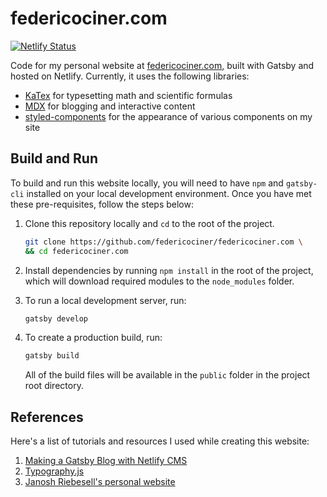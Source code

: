 # federicociner.com

[![Netlify Status](https://api.netlify.com/api/v1/badges/d83e7b9a-4e4d-4dc5-a8ea-a75fc16a1276/deploy-status)](https://app.netlify.com/sites/federicociner/deploys)

Code for my personal website at [federicociner.com](https://federicociner.com/), built with Gatsby and hosted on Netlify. Currently, it uses the following libraries:

- [KaTex](https://katex.org/) for typesetting math and scientific formulas
- [MDX](https://mdxjs.com/) for blogging and interactive content
- [styled-components](https://styled-components.com/) for the appearance of various components on my site

## Build and Run

To build and run this website locally, you will need to have `npm` and `gatsby-cli` installed on your local development environment. Once you have met these pre-requisites, follow the steps below:

1. Clone this repository locally and `cd` to the root of the project.

   ```sh
   git clone https://github.com/federicociner/federicociner.com \
   && cd federicociner.com
   ```

1. Install dependencies by running `npm install` in the root of the project, which will download required modules to the `node_modules` folder.

1. To run a local development server, run:

   ```sh
   gatsby develop
   ```

1. To create a production build, run:

   ```sh
   gatsby build
   ```

   All of the build files will be available in the `public` folder in the project root directory.

## References

Here's a list of tutorials and resources I used while creating this website:

1. [Making a Gatsby Blog with Netlify CMS](https://www.gatsbyjs.org/tutorial/blog-netlify-cms-tutorial/)
1. [Typography.js](https://kyleamathews.github.io/typography.js/)
1. [Janosh Riebesell's personal website](https://github.com/janosh/janosh.io)
